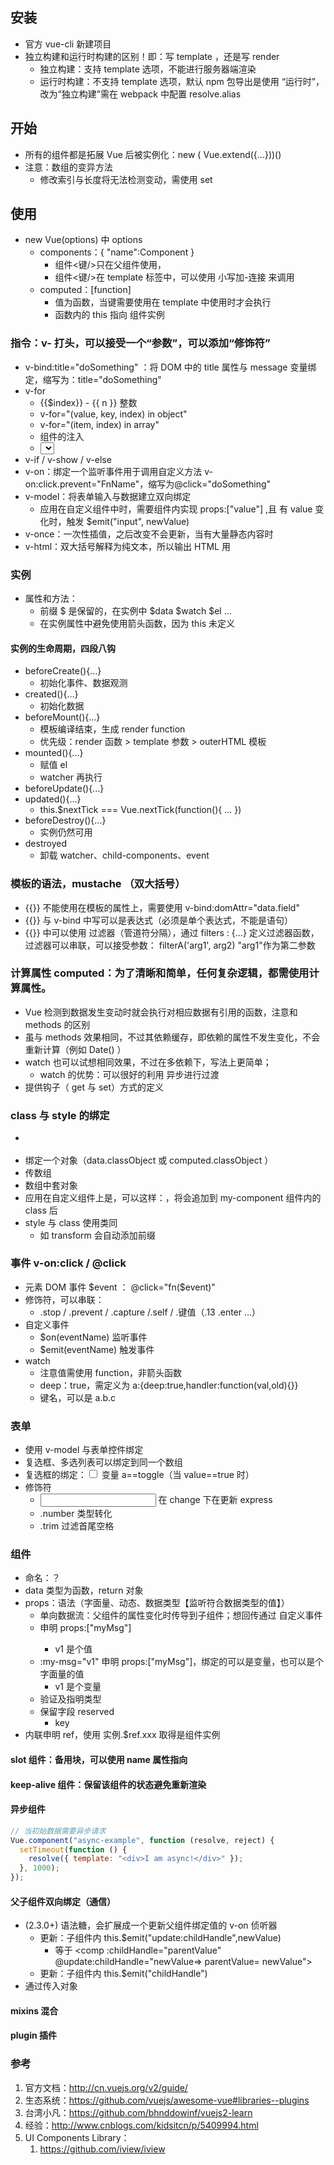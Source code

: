 ## 安装

- 官方 vue-cli 新建项目
- 独立构建和运行时构建的区别！即：写 template ，还是写 render
  - 独立构建：支持 template 选项，不能进行服务器端渲染
  - 运行时构建：不支持 template 选项，默认 npm 包导出是使用 “运行时”，改为“独立构建”需在 webpack 中配置 resolve.alias

## 开始

- 所有的组件都是拓展 Vue 后被实例化：new ( Vue.extend({...}))()
- 注意：数组的变异方法
  - 修改索引与长度将无法检测变动，需使用 set

## 使用

- new Vue(options) 中 options
  - components：{ "name":Component }
    - 组件<键/>只在父组件使用，
    - 组件<键/>在 template 标签中，可以使用 小写加-连接 来调用
  - computed：[function]
    - 值为函数，当键需要使用在 template 中使用时才会执行
    - 函数内的 this 指向 组件实例

### 指令：v- 打头，可以接受一个“参数”，可以添加“修饰符”

- v-bind:title="doSomething" ：将 DOM 中的 title 属性与 message 变量绑定，缩写为：title="doSomething"
- v-for
  - <span v-for="n in 10">{{$index}} - {{ n }}</span> 整数
  - v-for="(value, key, index) in object"
  - v-for="(item, index) in array"
  - <my-component v-for="(item, index) in items" v-bind:item="item" v-bind:index="index"></my-component> 组件的注入
  - <select v-model="selected"><option v-for="option in options" v-bind:value="option.value"></option></select>
- v-if / v-show / v-else
- v-on：绑定一个监听事件用于调用自定义方法 v-on:click.prevent="FnName"，缩写为@click="doSomething"
- v-model：将表单输入与数据建立双向绑定
  - 应用在自定义组件中时，需要组件内实现 props:["value"] ,且 有 value 变化时，触发 \$emit("input", newValue)
- v-once：一次性插值，之后改变不会更新，当有大量静态内容时
- v-html：双大括号解释为纯文本，所以输出 HTML 用

### 实例

- 属性和方法：
  - 前缀 $ 是保留的，在实例中 $data $watch $el ...
  - 在实例属性中避免使用箭头函数，因为 this 未定义

#### 实例的生命周期，四段八钩

- beforeCreate(){...}
  - 初始化事件、数据观测
- created(){...}
  - 初始化数据
- beforeMount(){...}
  - 模板编译结束，生成 render function
  - 优先级：render 函数 > template 参数 > outerHTML 模板
- mounted(){...}
  - 赋值 el
  - watcher 再执行
- beforeUpdate(){...}
- updated(){...}
  - this.\$nextTick === Vue.nextTick(function(){ ... })
- beforeDestroy(){...}
  - 实例仍然可用
- destroyed
  - 卸载 watcher、child-components、event

### 模板的语法，mustache （双大括号）

- {{}} 不能使用在模板的属性上，需要使用 v-bind:domAttr="data.field"
- {{}} 与 v-bind 中写可以是表达式（必须是单个表达式，不能是语句）
- {{}} 中可以使用 过滤器（管道符分隔），通过 filters : {...} 定义过滤器函数，过滤器可以串联，可以接受参数： filterA('arg1', arg2) "arg1"作为第二参数

### 计算属性 computed：为了清晰和简单，任何复杂逻辑，都需使用计算属性。

- Vue 检测到数据发生变动时就会执行对相应数据有引用的函数，注意和 methods 的区别
- 虽与 methods 效果相同，不过其依赖缓存，即依赖的属性不发生变化，不会重新计算（例如 Date() ）
- watch 也可以试想相同效果，不过在多依赖下，写法上更简单；
  - watch 的优势：可以很好的利用 异步进行过渡
- 提供钩子（ get 与 set）方式的定义

### class 与 style 的绑定

- <div v-bind:class="{ 'active': isActive }"></div>
- <div v-bind:class="classObject"></div> 绑定一个对象（data.classObject 或 computed.classObject ）
- <div v-bind:class="[activeClass, errorClass]"> 传数组
- <div v-bind:class="[{ active: isActive }, errorClass]"> 数组中套对象
- 应用在自定义组件上是，可以这样：<my-component class="c1 c2"></my-component>，将会追加到 my-component 组件内的 class 后
- style 与 class 使用类同
  - 如 transform 会自动添加前缀

### 事件 v-on:click / @click

- 元素 DOM 事件 $event ： @click="fn($event)"
- 修饰符，可以串联：
  - .stop / .prevent / .capture /.self / .键值（.13 .enter ...）
- 自定义事件
  - \$on(eventName) 监听事件
  - \$emit(eventName) 触发事件
- watch
  - 注意值需使用 function，非箭头函数
  - deep：true，需定义为 a:{deep:true,handler:function(val,old){}}
  - 键名，可以是 a.b.c

### 表单

- 使用 v-model 与表单控件绑定
- 复选框、多选列表可以绑定到同一个数组
- 复选框的绑定：<input type="checkbox" v-model="toggle" v-bind:true-value="a" v-bind:false-value="b" > 变量 a==toggle（当 value==true 时）
- 修饰符
  - <input v-model.lazy="express" > 在 change 下在更新 express
  - .number 类型转化
  - .trim 过滤首尾空格

### 组件

- 命名：？
- data 类型为函数，return 对象
- props：语法（字面量、动态、数据类型【监听符合数据类型的值】）
  - 单向数据流：父组件的属性变化时传导到子组件；想回传通过 自定义事件
  - <Cpt my-msg="v1"/> 申明 props:["myMsg"]
    - v1 是个值
  - :my-msg="v1" 申明 props:["myMsg"]，绑定的可以是变量，也可以是个字面量的值
    - v1 是个变量
  - 验证及指明类型
  - 保留字段 reserved
    - key
- 内联申明 ref，使用 实例.\$ref.xxx 取得是组件实例

#### slot 组件：备用块，可以使用 name 属性指向

#### keep-alive 组件：保留该组件的状态避免重新渲染

#### 异步组件

```javascript
// 当初始数据需要异步请求
Vue.component("async-example", function (resolve, reject) {
  setTimeout(function () {
    resolve({ template: "<div>I am async!</div>" });
  }, 1000);
});
```

#### 父子组件双向绑定（通信）

- (2.3.0+) 语法糖，会扩展成一个更新父组件绑定值的 v-on 侦听器
  - <child :childHandle.sync="parentValue"></child> 更新：子组件内 this.\$emit("update:childHandle",newValue)
    - 等于 <comp :childHandle="parentValue" @update:childHandle="newValue=> parentValue= newValue"></comp>
  - <child v-on:childHandle="parentFunc"></child> 更新：子组件内 this.\$emit("childHandle")
- <child :msg="parentMsg"></child> 通过传入对象

#### mixins 混合

#### plugin 插件

### 参考

1. 官方文档：http://cn.vuejs.org/v2/guide/
2. 生态系统：https://github.com/vuejs/awesome-vue#libraries--plugins
3. 台湾小凡：https://github.com/bhnddowinf/vuejs2-learn
4. 经验：http://www.cnblogs.com/kidsitcn/p/5409994.html
5. UI Components Library：
   1. https://github.com/iview/iview
